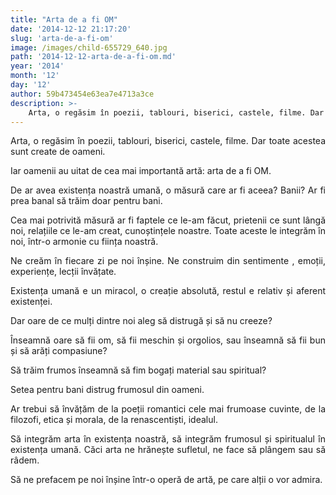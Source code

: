 ```yaml
---
title: "Arta de a fi OM"
date: '2014-12-12 21:17:20'
slug: 'arta-de-a-fi-om'
image: /images/child-655729_640.jpg
path: '2014-12-12-arta-de-a-fi-om.md'
year: '2014'
month: '12'
day: '12'
author: 59b473454e63ea7e4713a3ce
description: >-
    Arta, o regăsim în poezii, tablouri, biserici, castele, filme. Dar toate acestea sunt create de oameni.Iar oamenii au uitat de cea mai importantă artă  arta de a fi OM.De ar avea existența noastră u
---
```

<div class="kg-card-markdown"><p style="text-align: justify;">Arta, o regăsim în poezii, tablouri, biserici, castele, filme. Dar toate acestea sunt create de oameni.</p>
<p style="text-align: justify;">Iar oamenii au uitat de cea mai importantă artă: arta de a fi OM.</p>
<p style="text-align: justify;">De ar avea existența noastră umană, o măsură care ar fi aceea? Banii? Ar fi prea banal să trăim doar pentru bani.</p>
<p style="text-align: justify;">Cea mai potrivită măsură ar fi faptele ce le-am făcut, prietenii ce sunt lângă noi, relațiile ce le-am creat, cunoștințele noastre. Toate aceste le integrăm în noi, într-o armonie cu ființa noastră.</p>
<p style="text-align: justify;">Ne creăm în fiecare zi pe noi înșine. Ne construim din sentimente , emoții, experiențe, lecții învățate.</p>
<p style="text-align: justify;">Existența umană e un miracol, o creație absolută, restul e relativ și aferent existenței.</p>
<p style="text-align: justify;">Dar oare de ce mulți dintre noi aleg să distrugă și să nu creeze?</p>
<p style="text-align: justify;">Înseamnă oare să fii om, să fii meschin și orgolios, sau înseamnă să fii bun și să arăți compasiune?</p>
<p style="text-align: justify;">Să trăim frumos înseamnă să fim bogați material sau spiritual?</p>
<p style="text-align: justify;">Setea pentru bani distrug frumosul din oameni.</p>
<p style="text-align: justify;">Ar trebui să învățăm de la poeții romantici cele mai frumoase cuvinte, de la filozofi, etica și morala, de la renascentiști, idealul.</p>
<p style="text-align: justify;">Să integrăm arta în existența noastră, să integrăm frumosul și spiritualul în existența umană. Căci arta ne hrănește sufletul, ne face să plângem sau să râdem.</p>
<p style="text-align: justify;">Să ne prefacem pe noi înșine într-o operă de artă, pe care alții o vor admira.</p>
</div>
    